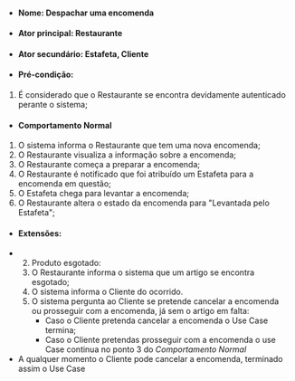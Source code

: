 * #### Nome: Despachar uma encomenda  
* #### Ator principal: Restaurante
* #### Ator secundário: Estafeta, Cliente
* #### Pré-condição:
1. É considerado que o Restaurante se encontra devidamente autenticado perante o sistema;
* #### Comportamento Normal
1. O sistema informa o Restaurante que tem uma nova encomenda;
2. O Restaurante visualiza a informação sobre a encomenda;
3. O Restaurante começa a preparar a encomenda;
4. O Restaurante é notificado que foi atribuído um Estafeta para a encomenda em questão;
5. O Estafeta chega para levantar a encomenda;
6. O Restaurante altera o estado da encomenda para "Levantada pelo Estafeta";

* #### Extensões:
- 2. Produto esgotado:
	1. O Restaurante informa o sistema que um artigo se encontra esgotado;
	2. O sistema informa o Cliente do ocorrido.
	3. O sistema pergunta ao Cliente se pretende cancelar a encomenda ou prosseguir com a encomenda, já sem o artigo em falta:
		-  Caso o Cliente pretenda cancelar a encomenda o Use Case termina;
		-  Caso o Cliente pretendas prosseguir com a encomenda o use Case continua no ponto 3 do _Comportamento Normal_ 
- A qualquer momento o Cliente pode cancelar a encomenda, terminado assim o Use Case